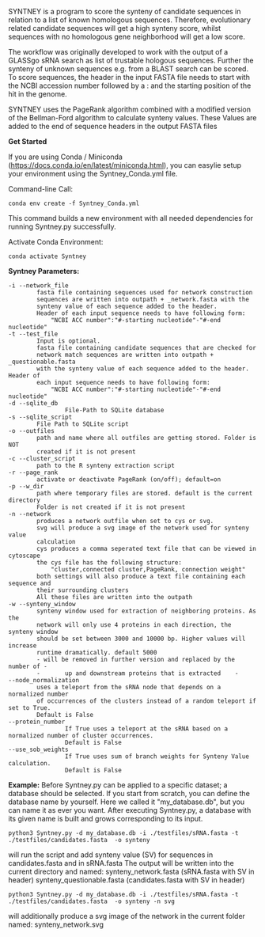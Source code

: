 SYNTNEY is a program to score the synteny of candidate 
sequences in relation to a list of known homologous sequences. Therefore, 
evolutionary related candidate sequences will get a high synteny score, whilst
sequences with no homologous gene neighborhood will get a low score.

The workflow was originally developed to work with the output of a GLASSgo sRNA
search as list of trustable hologous sequences. Further the synteny of unknown 
sequences e.g. from a BLAST search can be scored.  To score sequences, the header 
in the input FASTA file needs to start with the NCBI accession number followed by 
a : and the starting position of the hit in the genome. 

SYNTNEY uses the PageRank algorithm combined with a modified version of the
Bellman-Ford algorithm to calculate synteny values. These Values are added to the end 
of sequence headers in the output FASTA files

**Get Started**

If you are using Conda / Miniconda (https://docs.conda.io/en/latest/miniconda.html), 
you can easylie setup your environment using the Syntney_Conda.yml file.

Command-line Call:
```
conda env create -f Syntney_Conda.yml
```

This command builds a new environment with all needed dependencies for running Syntney.py successfully.

Activate Conda Environment:
```
conda activate Syntney
```

**Syntney Parameters:**
```
-i --network_file
		fasta file containing sequences used for network construction
		sequences are written into outpath + _network.fasta with the
		synteny value of each sequence added to the header.
		Header of each input sequence needs to have following form:
			"NCBI ACC number":"#-starting nucleotide"-"#-end nucleotide"	
-t --test_file
		Input is optional. 
		fasta file containing candidate sequences that are checked for 
		network match sequences are written into outpath + _questionable.fasta
		with the synteny value of each sequence added to the header. Header of 
		each input sequence needs to have following form:
			"NCBI ACC number":"#-starting nucleotide"-"#-end nucleotide"
-d --sqlite_db
                File-Path to SQLite database
-s --sqlite_script
		File Path to SQLite script
-o --outfiles
		path and name where all outfiles are getting stored. Folder is NOT 
		created if it is not present			
-c --cluster_script
		path to the R synteny extraction script	
-r --page_rank
		activate or deactivate PageRank (on/off); default=on 
-p --w_dir
		path where temporary files are stored. default is the current directory
		Folder is not created if it is not present	
-n --network
		produces a network outfile when set to cys or svg.
		svg will produce a svg image of the network used for synteny value 
		calculation
		cys produces a comma seperated text file that can be viewed in cytoscape
		the cys file has the following structure:
			"cluster,connected cluster,PageRank, connection weight"
		both settings will also produce a text file containing each sequence and
		their surrounding clusters
		All these files are written into the outpath		
-w --synteny_window
		synteny window used for extraction of neighboring proteins. As the
		network will only use 4 proteins in each direction, the synteny window
		should be set between 3000 and 10000 bp. Higher values will increase
		runtime dramatically. default 5000
		- will be removed in further version and replaced by the number of -
		- 		up and downstream proteins that is extracted	-		
--node_normalization
		uses a teleport from the sRNA node that depends on a normalized number 
		of occurrences of the clusters instead of a random teleport if set to True. 
		Default is False
--protein_number 
                If True uses a teleport at the sRNA based on a normalized number of cluster occurrences. 
                Default is False
--use_sob_weights 
                If True uses sum of branch weights for Synteny Value calculation.
                Default is False
```
	
**Example:**
Before Syntney.py can be applied to a specific dataset; a database should be selected. If you start from scratch, you can define the database name by yourself. Here we called it "my_database.db", but you can name it as ever you want. After executing Syntney.py, a database with its given name is built and grows corresponding to its input.

```
python3 Syntney.py -d my_database.db -i ./testfiles/sRNA.fasta -t ./testfiles/candidates.fasta  -o synteny
```	

will run the script and add synteny value (SV) for sequences in 
candidates.fasta and in sRNA.fasta
The output will be written into the current directory and named:
		synteny_network.fasta 		(sRNA.fasta with SV in header)
		synteny_questionable.fasta 	(candidates.fasta with SV in header) 
		
```		
python3 Syntney.py -d my_database.db -i ./testfiles/sRNA.fasta -t ./testfiles/candidates.fasta  -o synteny -n svg
```	

will additionally produce a svg image of the network in the current folder named:
		synteny_network.svg
